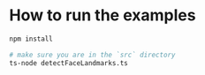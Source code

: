 # How to run the examples

```bash
npm install
```

```bash
# make sure you are in the `src` directory
ts-node detectFaceLandmarks.ts
```